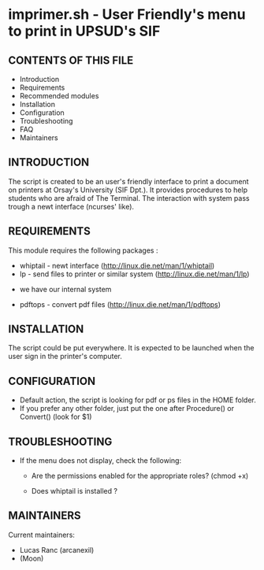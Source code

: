 # imprimer.sh - User Friendly's menu to print in UPSUD's SIF

CONTENTS OF THIS FILE
---------------------

 * Introduction
 * Requirements
 * Recommended modules
 * Installation
 * Configuration
 * Troubleshooting
 * FAQ
 * Maintainers

INTRODUCTION
------------

The script is created to be an user's friendly interface to print a document on
printers at Orsay's University (SIF Dpt.). It provides procedures to help
students who are afraid of The Terminal. The interaction with system pass trough
a newt interface (ncurses' like).

REQUIREMENTS
------------

This module requires the following packages :

 * whiptail - newt interface (http://linux.die.net/man/1/whiptail)
 * lp - send files to printer or similar system (http://linux.die.net/man/1/lp)

  - we have our internal system

 * pdftops - convert pdf files (http://linux.die.net/man/1/pdftops)

INSTALLATION
------------

The script could be put everywhere. It is expected to be launched when the user
sign in the printer's computer.

CONFIGURATION
-------------

 * Default action, the script is looking for pdf or ps files in the HOME folder.
 * If you prefer any other folder, just put the one after Procedure() or
 Convert() (look for $1)

TROUBLESHOOTING
---------------

 * If the menu does not display, check the following:

   - Are the permissions enabled for the appropriate roles? (chmod +x)

   - Does whiptail is installed ?

<!-- FAQ
---

Q:  Is this normal?

A: Yes, this is the intended behavior. -->

MAINTAINERS
-----------

Current maintainers:
 * Lucas Ranc (arcanexil)
 * (Moon)

<!-- This project has been sponsored by:
 * someone -->
